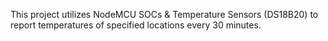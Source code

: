 This project utilizes NodeMCU SOCs & Temperature Sensors (DS18B20) to report temperatures of specified locations every 30 minutes.

